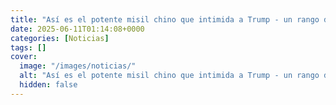 ```yaml
---
title: "Así es el potente misil chino que intimida a Trump - un rango de 12.000 km que podría atacar cualquier punto de EEUU"
date: 2025-06-11T01:14:08+0000
categories: [Noticias]
tags: []
cover:
  image: "/images/noticias/"
  alt: "Así es el potente misil chino que intimida a Trump - un rango de 12.000 km que podría atacar cualquier punto de EEUU"
  hidden: false
---
```



